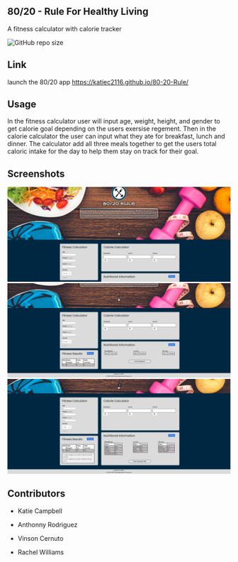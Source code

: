 80/20 - Rule For Healthy Living
------------------------------------------------------------------------

A fitness calculator with calorie tracker

![GitHub repo size](https://img.shields.io/github/repo-size/katiec2116/80-20-Rule) 



Link 
------------------------------------------------------------------------


launch the 80/20 app https://katiec2116.github.io/80-20-Rule/



Usage
------------------------------------------------------------------------

In the fitness calculator user will input age, weight, height, and gender to get calorie goal depending on the users exersise regement. Then in the calorie calculator the user can input what they ate for breakfast, lunch and dinner. The calculator add all three meals together to get the users total caloric intake for the day to help them stay on track for their goal.



Screenshots
------------------------------------------------------------------------

<img src="assets\images\screenCapture1.PNG">


<img src="assets\images\screenCapture2.PNG">


<img src="assets\images\screenCapture3.PNG">


Contributors
------------------------------------------------------------------------
- Katie Campbell

- Anthonny Rodriguez

- Vinson Cernuto

- Rachel Williams